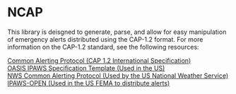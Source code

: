 # NCAP

<p>This library is deisgned to generate, parse, and allow for easy manipulation of emergency alerts
distributed using the CAP-1.2 format.  For more information on the CAP-1.2 standard, see the following
resources:<p>

[Common Alerting Protocol (CAP 1.2 International Specification)](https://docs.oasis-open.org/emergency/cap/v1.2/CAP-v1.2-os.html)<br>
[OASIS IPAWS Specification Template (Used in the US)](https://docs.oasis-open.org/emergency/cap/v1.2/ipaws-profile/v1.0/cap-v1.2-ipaws-profile-v1.0.pdf)<br>
[NWS Common Alerting Protocol (Used by the US National Weather Service)](https://vlab.noaa.gov/web/nws-common-alerting-protocol)<br>
[IPAWS-OPEN (Used in the US FEMA to distribute alerts)](https://www.fema.gov/emergency-managers/practitioners/integrated-public-alert-warning-system)<br>